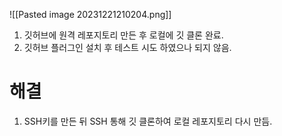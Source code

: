 ![[Pasted image 20231221210204.png]]

1. 깃허브에 원격 레포지토리 만든 후 로컬에 깃 클론 완료.
2. 깃허브 플러그인 설치 후 테스트 시도 하였으나 되지 않음.

# 해결
1. SSH키를 만든 뒤 SSH 통해 깃 클론하여 로컬 레포지토리 다시 만듬.